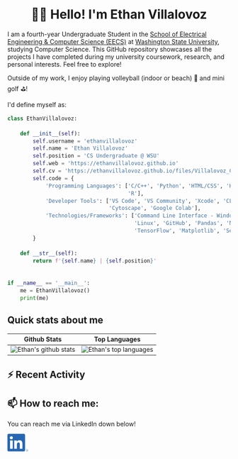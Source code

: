<h1 align="center">👋🏼 Hello! I'm Ethan Villalovoz</h1>

I am a fourth-year Undergraduate Student in the [School of Electrical Engineering & Computer Science (EECS)](https://school.eecs.wsu.edu/) at [Washington State University](https://wsu.edu/), studying Computer Science. This GitHub repository showcases all the projects I have completed during my university coursework, research, and personal interests. Feel free to explore!

Outside of my work, I enjoy playing volleyball (indoor or beach) 🏐 and mini golf ⛳️!

I'd define myself as:

```python
class EthanVillalovoz:

    def __init__(self):
        self.username = 'ethanvillalovoz'
        self.name = 'Ethan Villalovoz'
        self.position = 'CS Undergraduate @ WSU'
        self.web = 'https://ethanvillalovoz.github.io'
        self.cv = 'https://ethanvillalovoz.github.io/files/Villalovoz_CV.pdf'
        self.code = {
            'Programming Languages': ['C/C++', 'Python', 'HTML/CSS', 'Haskell', 'MATLAB', 'LaTeX', 'C#', 'SQL',
                                      'R'],
            'Developer Tools': ['VS Code', 'VS Community', 'Xcode', 'CLion', 'PyCharm', 'RStudio', 'Weka',
                                'Cytoscape', 'Google Colab'],
            'Technologies/Frameworks': ['Command Line Interface - Windows/Unix', 'Robot Operating System',
                                        'Linux', 'GitHub', 'Pandas', 'NumPy', 'PyTorch', 'Scikit-learn',
                                        'TensorFlow', 'Matplotlib', 'Seaborn']
        }

    def __str__(self):
        return f'{self.name} | {self.position}'


if __name__ == '__main__':
    me = EthanVillalovoz()
    print(me)


```

## Quick stats about me
| Github Stats | Top Languages |
| --- | --- |
| ![Ethan's github stats](https://github-readme-stats.vercel.app/api?username=ethanvillalovoz&show_icons=true&title_color=7581cd&icon_color=7581cd&text_color=81cd75&bg_color=151515&count_private=true) | ![Ethan's top languages](https://github-readme-stats.vercel.app/api/top-langs/?username=ethanvillalovoz&show_icons=true&title_color=7581cd&icon_color=7581cd&text_color=81cd75&bg_color=151515&count_private=true&layout=compact) |





## ⚡️ Recent Activity

<!--START_SECTION:activity-->


## 📫 How to reach me:
You can reach me via LinkedIn down below!

[<img src="https://raw.githubusercontent.com/ethanvillalovoz/ethanvillalovoz/master/images/linkedin.png" height="40em" align="center" alt="Follow ethanvillalovoz on LinkedIn" title="Follow ethanvillalovoz on LinkedIn"/>](https://www.linkedin.com/in/evillalovoz27/)



<!--
**ethanvillalovoz/ethanvillalovoz** is a ✨ _special_ ✨ repository because its `README.md` (this file) appears on your GitHub profile.

Here are some ideas to get you started:

- 🔭 I’m currently working on ...
- 🌱 I’m currently learning ...
- 👯 I’m looking to collaborate on ...
- 🤔 I’m looking for help with ...
- 💬 Ask me about ...
- 📫 How to reach me: ...
- 😄 Pronouns: ...
- ⚡ Fun fact: ...
-->
